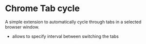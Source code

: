 # Chrome Tab cycle

A simple extension to automatically cycle through tabs in a selected browser window.

- allows to specify interval between switching the tabs
